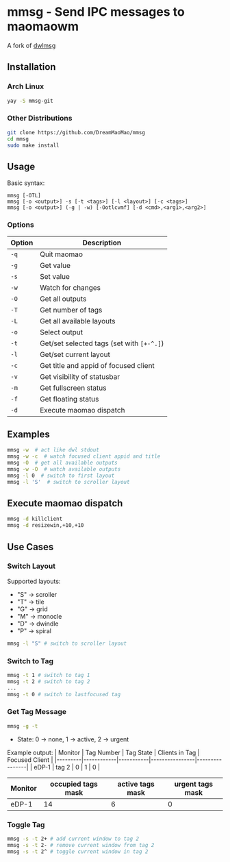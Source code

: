 # mmsg - Send IPC messages to maomaowm

A fork of [dwlmsg](https://codeberg.org/notchoc/dwlmsg)

## Installation

### Arch Linux
```bash
yay -S mmsg-git
```

### Other Distributions
```bash
git clone https://github.com/DreamMaoMao/mmsg
cd mmsg
sudo make install
```

## Usage

Basic syntax:
```
mmsg [-OTL]
mmsg [-o <output>] -s [-t <tags>] [-l <layout>] [-c <tags>]
mmsg [-o <output>] (-g | -w) [-Ootlcvmf] [-d <cmd>,<arg1>,<arg2>]
```

### Options

| Option | Description |
|--------|-------------|
| `-q`   | Quit maomao |
| `-g`   | Get value |
| `-s`   | Set value |
| `-w`   | Watch for changes |
| `-O`   | Get all outputs |
| `-T`   | Get number of tags |
| `-L`   | Get all available layouts |
| `-o`   | Select output |
| `-t`   | Get/set selected tags (set with `[+-^.]`) |
| `-l`   | Get/set current layout |
| `-c`   | Get title and appid of focused client |
| `-v`   | Get visibility of statusbar |
| `-m`   | Get fullscreen status |
| `-f`   | Get floating status |
| `-d`   | Execute maomao dispatch |

## Examples

```bash
mmsg -w  # act like dwl stdout
mmsg -w -c  # watch focused client appid and title
mmsg -O  # get all available outputs
mmsg -w -O  # watch available outputs
mmsg -l 0  # switch to first layout
mmsg -l 'S'  # switch to scroller layout
```

## Execute maomao dispatch

```bash
mmsg -d killclient
mmsg -d resizewin,+10,+10
```

## Use Cases

### Switch Layout
Supported layouts:
- "S" → scroller
- "T" → tile
- "G" → grid
- "M" → monocle
- "D" → dwindle
- "P" → spiral

```bash
mmsg -l "S" # switch to scroller layout
```

### Switch to Tag
```bash
mmsg -t 1 # switch to tag 1
mmsg -t 2 # switch to tag 2
...
mmsg -t 0 # switch to lastfocused tag
```

### Get Tag Message
```bash
mmsg -g -t
```

- State: 0 → none, 1 → active, 2 → urgent

Example output:
| Monitor | Tag Number | Tag State | Clients in Tag | Focused Client |
|---------|------------|-----------|----------------|----------------|
| eDP-1   | tag 2      | 0         | 1              | 0              |


| Monitor | occupied tags mask | active tags mask | urgent tags mask |
|---------|------------|-----------|----------------|
| eDP-1   | 14          |  6             | 0              

### Toggle Tag
```bash
mmsg -s -t 2+ # add current window to tag 2
mmsg -s -t 2- # remove current window from tag 2
mmsg -s -t 2^ # toggle current window in tag 2
```